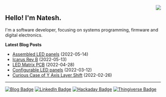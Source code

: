 <img src="https://github-readme-stats.vercel.app/api/top-langs/?username=nnarain&layout=compact" align="right">

Hello! I'm Natesh.
------------------

I'm a software developer, focusing on systems programming, firmware and digital electronics.

**Latest Blog Posts**

<!-- BLOG-POST-LIST:START -->
* [Assembled LED panels](https://nnarain.github.io/2022/05/14/Assembled-LED-panels.html) (2022-05-14)
* [Icarus Rev B](https://nnarain.github.io/2022/05/13/Icarus-Rev-B.html) (2022-05-13)
* [LED Matrix PCB](https://nnarain.github.io/2022/04/28/LED-Matrix-PCB.html) (2022-04-28)
* [Configurable LED panels](https://nnarain.github.io/2022/03/12/Configurable-LED-panels.html) (2022-03-12)
* [Curious Case of Y Axis Layer Shift](https://nnarain.github.io/2022/02/26/Curious-Case-of-Y-Axis-Layer-Shift.html) (2022-02-26)

<!-- BLOG-POST-LIST:END -->

---

[![Blog Badge](https://img.shields.io/badge/-Blog-green?style=flat-square&logo=github)](https://nnarain.github.io/)
[![LinkedIn Badge](https://img.shields.io/badge/-LinkedIn-blue?style=flat-square&logo=linkedin)](https://www.linkedin.com/in/natesh-narain-4b46b285/)
[![Hackaday Badge](https://img.shields.io/badge/-Hackaday-black?style=flat-square&logo=hackaday)](https://hackaday.io/projects/hacker/482112)
[![Thingiverse Badge](https://img.shields.io/badge/-Thingiverse-darkblue?style=flat-square&logo=thingiverse&logoColor=white)](https://www.thingiverse.com/nnarain/designs)
